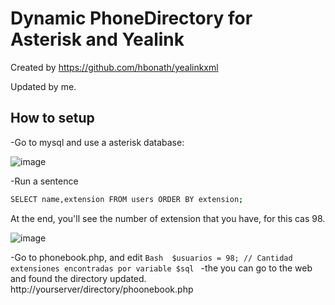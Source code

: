# Dynamic PhoneDirectory for Asterisk and Yealink

Created by https://github.com/hbonath/yealinkxml

Updated by me.

## How to setup

-Go to mysql and use a asterisk database:

   ![image](https://user-images.githubusercontent.com/47614279/209568681-ccd3cc63-8cb9-48d9-a847-7678630a165b.png)
   
-Run a sentence
```Bash
SELECT name,extension FROM users ORDER BY extension;
```
At the end, you'll see the number of extension that you have, for this cas 98.

   ![image](https://user-images.githubusercontent.com/47614279/209568719-3994386d-6484-40d2-afda-fbd292712818.png)
  
-Go to phonebook.php, and edit
    ```Bash 
    $usuarios = 98; // Cantidad extensiones encontradas por variable $sql
    ```
-the you can go to the web and found the directory updated.
    http://yourserver/directory/phoonebook.php

  

  
